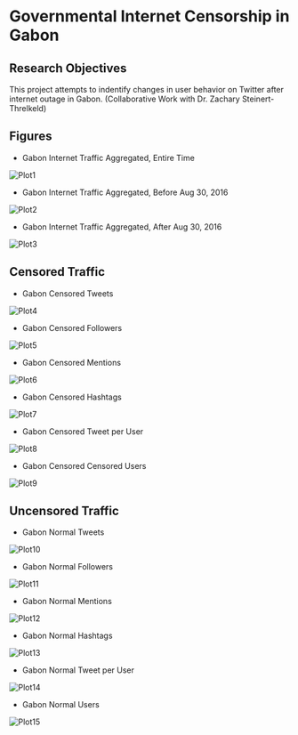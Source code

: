 # Governmental Internet Censorship in Gabon
## Research Objectives 
This project attempts to indentify changes in user behavior on Twitter after internet outage in Gabon. 
(Collaborative Work with Dr. Zachary Steinert-Threlkeld)

## Figures


* Gabon Internet Traffic Aggregated, Entire Time

![Plot1](/Figures/Gabon_TrafficAggregated_EntireTime.png)


* Gabon Internet Traffic Aggregated, Before Aug 30, 2016

![Plot2](/Figures/Gabon_TrafficAggregated_Before08302016.png)

* Gabon Internet Traffic Aggregated, After Aug 30, 2016

![Plot3](/Figures/Gabon_TrafficAggregated_After08302016.png)



## Censored Traffic

* Gabon Censored Tweets

![Plot4](/Figures/Gabon_censored_tweets.png)


* Gabon Censored Followers

![Plot5](/Figures/Gabon_censored_followers.png)


* Gabon Censored Mentions

![Plot6](/Figures/Gabon_censored_mentions.png)


* Gabon Censored Hashtags

![Plot7](/Figures/Gabon_censored_hashtags.png)


* Gabon Censored Tweet per User

![Plot8](/Figures/Gabon_censored_tweets_per_user.png)


* Gabon Censored Censored Users

![Plot9](/Figures/Gabon_censored_users.png)



## Uncensored Traffic

* Gabon Normal Tweets

![Plot10](/Figures/Gabon_normal_tweets.png)


* Gabon Normal Followers

![Plot11](/Figures/Gabon_normal_followers.png)


* Gabon Normal Mentions

![Plot12](/Figures/Gabon_normal_mentions.png)


* Gabon Normal Hashtags

![Plot13](/Figures/Gabon_normal_hashtags.png)


* Gabon Normal Tweet per User

![Plot14](/Figures/Gabon_normal_tweets_per_user.png)


* Gabon Normal Users

![Plot15](/Figures/Gabon_normal_users.png)




